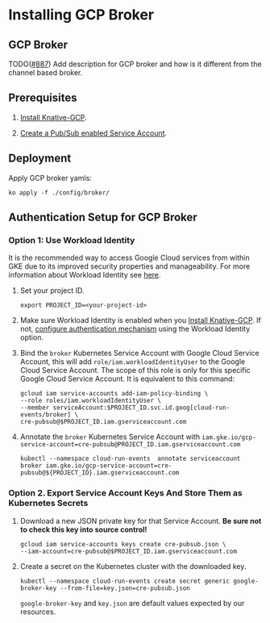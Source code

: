 # Installing GCP Broker

## GCP Broker

TODO([#887](https://github.com/google/knative-gcp/issues/887)) Add description
for GCP broker and how is it different from the channel based broker.

## Prerequisites

1. [Install Knative-GCP](./install-knative-gcp.md).

2. [Create a Pub/Sub enabled Service Account](./pubsub-service-account.md).

## Deployment

Apply GCP broker yamls:

```shell
ko apply -f ./config/broker/
```

## Authentication Setup for GCP Broker

### Option 1: Use Workload Identity

It is the recommended way to access Google Cloud services from within
GKE due to its improved security properties and manageability. For more
information about Workload Identity see
[here](https://cloud.google.com/kubernetes-engine/docs/how-to/workload-identity).

1. Set your project ID.

    ```shell
    export PROJECT_ID=<your-project-id>
    ```

1. Make sure Workload Identity is enabled when you [Install Knative-GCP](install-knative-gcp.md).
If not, [configure authentication mechanism](authentication-mechanisms-gcp.md)
using the Workload Identity option.
 
1. Bind the `broker` Kubernetes Service Account with Google Cloud Service
Account, this will add `role/iam.workloadIdentityUser` to the
Google Cloud Service Account. The scope of this role is only for
this specific Google Cloud Service Account. It is equivalent to this
command:

    ```shell
    gcloud iam service-accounts add-iam-policy-binding \
    --role roles/iam.workloadIdentityUser \
    --member serviceAccount:$PROJECT_ID.svc.id.goog[cloud-run-events/broker] \
    cre-pubsub@$PROJECT_ID.iam.gserviceaccount.com
    ```

1. Annotate the `broker` Kubernetes Service Account with
`iam.gke.io/gcp-service-account=cre-pubsub@PROJECT_ID.iam.gserviceaccount.com`

    ```shell
    kubectl --namespace cloud-run-events  annotate serviceaccount broker iam.gke.io/gcp-service-account=cre-pubsub@${PROJECT_ID}.iam.gserviceaccount.com
    ```

### Option 2.  Export Service Account Keys And Store Them as Kubernetes Secrets

1. Download a new JSON private key for that Service Account. **Be sure
    not to check this key into source control!**

    ```shell
    gcloud iam service-accounts keys create cre-pubsub.json \
    --iam-account=cre-pubsub@$PROJECT_ID.iam.gserviceaccount.com
    ```

1. Create a secret on the Kubernetes cluster with the downloaded key.

    ```shell
    kubectl --namespace cloud-run-events create secret generic google-broker-key --from-file=key.json=cre-pubsub.json
    ```

    `google-broker-key` and `key.json` are default values expected by our
    resources.
